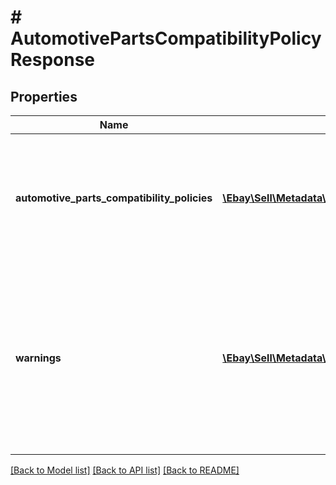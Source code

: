 # # AutomotivePartsCompatibilityPolicyResponse

## Properties

Name | Type | Description | Notes
------------ | ------------- | ------------- | -------------
**automotive_parts_compatibility_policies** | [**\Ebay\Sell\Metadata\Model\AutomotivePartsCompatibilityPolicy[]**](AutomotivePartsCompatibilityPolicy.md) | A list of category IDs and the automotive-parts-compatibility policies for each of the listed categories. | [optional]
**warnings** | [**\Ebay\Sell\Metadata\Model\Error[]**](Error.md) | A list of the warnings that were generated as a result of the request. This field is not returned if no warnings were generated by the request. | [optional]

[[Back to Model list]](../../README.md#models) [[Back to API list]](../../README.md#endpoints) [[Back to README]](../../README.md)
